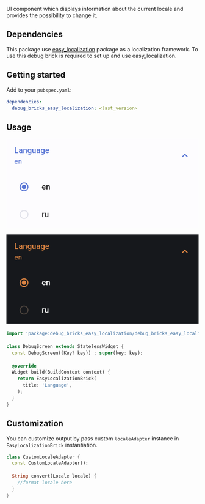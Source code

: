 UI component which displays information about the current locale and provides the possibility 
to change it.

## Dependencies

This package use [easy_localization](https://pub.dev/packages/easy_localization) package as a
localization framework. To use this debug brick is required to set up and use easy_localization. 

## Getting started

Add to your `pubspec.yaml`:

```yaml
dependencies:
  debug_bricks_easy_localization: <last_version>
```

## Usage

![TextBrick](doc/media/language_control_light.png)

![TextBrick](doc/media/language_control_dark.png)

```dart
import 'package:debug_bricks_easy_localization/debug_bricks_easy_localization.dart';

class DebugScreen extends StatelessWidget {
  const DebugScreen({Key? key}) : super(key: key);

  @override
  Widget build(BuildContext context) {
    return EasyLocalizationBrick(
      title: 'Language',
    );
  }
}
```

## Customization

You can customize output by pass custom `localeAdapter` instance in `EasyLocalizationBrick`
instantiation.

```dart
class CustomLocaleAdapter {
  const CustomLocaleAdapter();

  String convert(Locale locale) {
    //format locale here
  }
}
```
